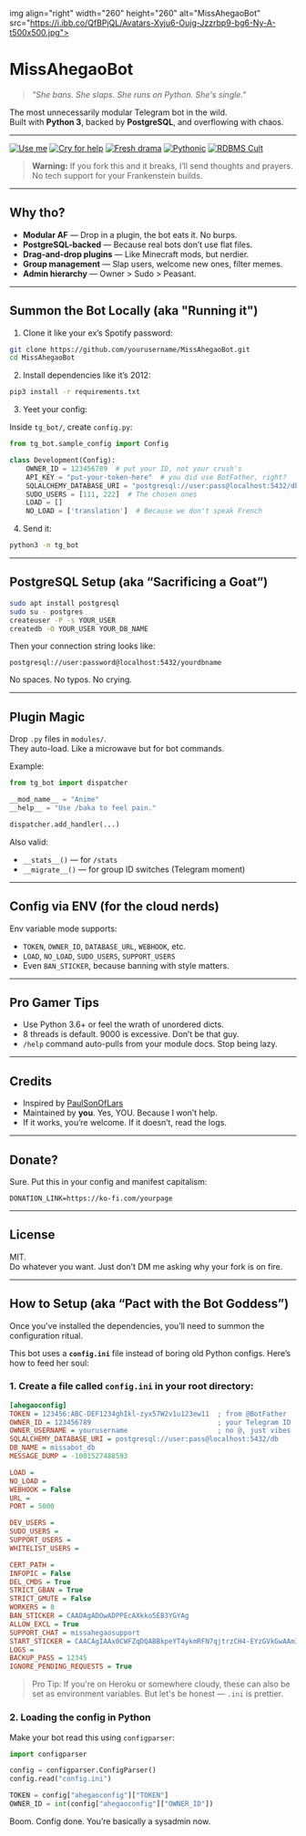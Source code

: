 img align="right" width="260" height="260" alt="MissAhegaoBot" src="https://i.ibb.co/QfBPjQL/Avatars-Xyju6-Oujg-Jzzrbp9-bg6-Ny-A-t500x500.jpg">

# **MissAhegaoBot**
> *"She bans. She slaps. She runs on Python. She's single."*

The most unnecessarily modular Telegram bot in the wild.  
Built with **Python 3**, backed by **PostgreSQL**, and overflowing with chaos.

---

[![Use me](https://img.shields.io/badge/Use-On%20Telegram-FF69B4?logo=telegram)](https://t.me/MissAhegaoBot)
[![Cry for help](https://img.shields.io/badge/Cry-For%20Support-179cde?logo=telegram)](https://t.me/MissAhegaoSupport)
[![Fresh drama](https://img.shields.io/badge/Latest-Updates-26A5E4?logo=telegram)](https://t.me/MissAhegaoNews)
[![Pythonic](https://img.shields.io/badge/We%20speak-Python%203.6+-blue?logo=python)](https://www.python.org)
[![RDBMS Cult](https://img.shields.io/badge/DB-PostgreSQL-336791?logo=postgresql)](https://www.postgresql.org)

> **Warning:** If you fork this and it breaks, I’ll send thoughts and prayers. No tech support for your Frankenstein builds.

---

## Why tho?

- **Modular AF** — Drop in a plugin, the bot eats it. No burps.
- **PostgreSQL-backed** — Because real bots don’t use flat files.
- **Drag-and-drop plugins** — Like Minecraft mods, but nerdier.
- **Group management** — Slap users, welcome new ones, filter memes.
- **Admin hierarchy** — Owner > Sudo > Peasant.

---

## Summon the Bot Locally (aka "Running it")

1. Clone it like your ex’s Spotify password:

```bash
git clone https://github.com/yourusername/MissAhegaoBot.git
cd MissAhegaoBot
```

2. Install dependencies like it’s 2012:

```bash
pip3 install -r requirements.txt
```

3. Yeet your config:

Inside `tg_bot/`, create `config.py`:

```python
from tg_bot.sample_config import Config

class Development(Config):
    OWNER_ID = 123456789  # put your ID, not your crush's
    API_KEY = "put-your-token-here"  # you did use BotFather, right?
    SQLALCHEMY_DATABASE_URI = "postgresql://user:pass@localhost:5432/db"
    SUDO_USERS = [111, 222]  # The chosen ones
    LOAD = []
    NO_LOAD = ['translation']  # Because we don't speak French
```

4. Send it:

```bash
python3 -m tg_bot
```

---

## PostgreSQL Setup (aka “Sacrificing a Goat”)

```bash
sudo apt install postgresql
sudo su - postgres
createuser -P -s YOUR_USER
createdb -O YOUR_USER YOUR_DB_NAME
```

Then your connection string looks like:

```
postgresql://user:password@localhost:5432/yourdbname
```

No spaces. No typos. No crying.

---

## Plugin Magic

Drop `.py` files in `modules/`.  
They auto-load. Like a microwave but for bot commands.

Example:

```python
from tg_bot import dispatcher

__mod_name__ = "Anime"
__help__ = "Use /baka to feel pain."

dispatcher.add_handler(...)
```

Also valid:

- `__stats__()` — for `/stats`
- `__migrate__()` — for group ID switches (Telegram moment)

---

## Config via ENV (for the cloud nerds)

Env variable mode supports:

- `TOKEN`, `OWNER_ID`, `DATABASE_URL`, `WEBHOOK`, etc.
- `LOAD`, `NO_LOAD`, `SUDO_USERS`, `SUPPORT_USERS`
- Even `BAN_STICKER`, because banning with style matters.

---

## Pro Gamer Tips

- Use Python 3.6+ or feel the wrath of unordered dicts.
- 8 threads is default. 9000 is excessive. Don’t be that guy.
- `/help` command auto-pulls from your module docs. Stop being lazy.

---

## Credits

- Inspired by [PaulSonOfLars](https://github.com/PaulSonOfLars)
- Maintained by **you**. Yes, YOU. Because I won’t help.
- If it works, you’re welcome. If it doesn’t, read the logs.

---

## Donate?

Sure. Put this in your config and manifest capitalism:

```env
DONATION_LINK=https://ko-fi.com/yourpage
```

---

## License

MIT.  
Do whatever you want. Just don’t DM me asking why your fork is on fire.

---

## How to Setup (aka “Pact with the Bot Goddess”)

Once you've installed the dependencies, you’ll need to summon the configuration ritual.

This bot uses a **`config.ini`** file instead of boring old Python configs. Here’s how to feed her soul:

### 1. Create a file called `config.ini` in your root directory:

```ini
[ahegaoconfig]
TOKEN = 123456:ABC-DEF1234ghIkl-zyx57W2v1u123ew11  ; from @BotFather
OWNER_ID = 123456789                               ; your Telegram ID
OWNER_USERNAME = yourusername                      ; no @, just vibes
SQLALCHEMY_DATABASE_URI = postgresql://user:pass@localhost:5432/db
DB_NAME = missabot_db
MESSAGE_DUMP = -1001527488593

LOAD =
NO_LOAD = 
WEBHOOK = False
URL = 
PORT = 5000

DEV_USERS =
SUDO_USERS =
SUPPORT_USERS =
WHITELIST_USERS =

CERT_PATH = 
INFOPIC = False
DEL_CMDS = True
STRICT_GBAN = True
STRICT_GMUTE = False
WORKERS = 8
BAN_STICKER = CAADAgADOwADPPEcAXkko5EB3YGYAg
ALLOW_EXCL = True
SUPPORT_CHAT = missahegaosupport
START_STICKER = CAACAgIAAx0CWFZqDQABBkpeYT4ykmRFN7qjtrzCH4-EYzGVkGwAAmIAA3_0Mxx8ZiETK_KDeiAE
LOGS = 
BACKUP_PASS = 12345
IGNORE_PENDING_REQUESTS = True
```

> Pro Tip: If you're on Heroku or somewhere cloudy, these can also be set as environment variables. But let's be honest — `.ini` is prettier.

### 2. Loading the config in Python

Make your bot read this using `configparser`:

```python
import configparser

config = configparser.ConfigParser()
config.read("config.ini")

TOKEN = config["ahegaoconfig"]["TOKEN"]
OWNER_ID = int(config["ahegaoconfig"]["OWNER_ID"])
```

Boom. Config done. You’re basically a sysadmin now.
